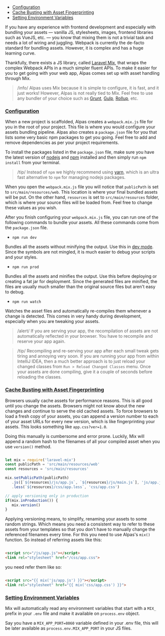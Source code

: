 - [Configuration](#configuration) 
- [Cache Busting with Asset Fingerprinting](#cache-busting-with-asset-fingerprinting)
- [Setting Environment Variables](#setting-environment-variables)

If you have any experience with frontend development and especially with bundling your assets — vanilla JS, stylesheets,
images, frontend libraries such as VueJS, etc. — you know that mixing them is not a trivial task and needs a lot of
wiring and juggling. Webpack is currently the de-facto standard for bundling assets. However, it is complex
and has a huge learning curve. 

Thankfully, there exists a JS library, called [Laravel Mix](https://laravel-mix.com/), that wraps the
complex Webpack APIs in a much simpler fluent APIs. To make it easier for you to get going with
your web app, Alpas comes set up with asset handling through Mix.

>/info/ <span> Alpas uses Mix because it is simple to configure, it is fast, and it just works! However, Alpas
>is not really tied to Mix. Feel free to use any bundler of your choice such as [Grunt](https://gruntjs.com/),
>[Gulp](https://gulpjs.com/), [Rollup](https://rollupjs.org/guide/en/), etc.

<a name="configuration"></a>
### [Configuration](#configuration)

When a new project is scaffolded, Alpas creates a `webpack.mix.js` file for you in the root of your project.
This file is where you would configure your assets bundling pipeline. Alpas also creates a `package.json`
file for you that lists some very basic npm packages to get you going. Feel free to add and remove
dependencies as per your project requirements.

To install the packages listed in the `package.json` file, make sure you have the latest version of 
[nodejs](https://nodejs.org/en/) and [npm](https://www.npmjs.com/) installed and then simply run
`npm install` from your terminal.

>/tip/ <span>Instead of `npm` we highly recommend using [yarn](https://yarnpkg.com), which is an
>ultra fast alternative to `npm` for managing nodejs packages.</span>

When you open the `webpack.mix.js` file you will notice that `publicPath` is set to `src/main/resources/web`.
This location is where your final bundled assets will be put. On the other hand, `resources` is set to
`src/main/resources` folder, which is where your source files will be loaded from. Feel free to
change these values as you wish.

After you finish configuring your `webpack.mix.js` file, you can run one of the following commands to bundle
your assets. All these commands come from the `package.json` file.

<div class="sublist">

- `npm run dev`

Bundles all the assets without minifying the output. Use this in [dev mode](/docs/configuration#dev).
Since the symbols are not mingled, it is much easier to debug your scripts and your styles.

- `npm run prod`

Bundles all the assets and minifies the output. Use this before deploying or creating a fat jar for
deployment. Since the generated files are minified, the files are usually much smaller than the
original source files but aren't easy to debug.

- `npm run watch`

Watches the asset files and automatically re-compiles them whenever a change is detected.
This comes in very handy during development, especially when you are tweaking your assets.

>/alert/ <span> If you are serving your app, the recompilation of assets are not automatically
>reflected in your browser. You have to recompile and reserve your app again.</span>

>/tip/ <span> Recompiling and re-serving your app after each small tweak gets tiring and annoying very soon.
>If you are running your app from within IntelliJ IDEA, then a much better approach is to just reload your
>changed classes from `Run > Reload Changed Classes` menu. Once your assets are done compiling, give it a
>couple of seconds before reloading the classes.</span>

</div>

<a name="cache-busting-with-asset-fingerprinting"></a>
### [Cache Busting with Asset Fingerprinting](#cache-busting-with-asset-fingerprinting)

Browsers usually cache assets for performance reasons. This is all good until you change the assets. Browsers might
not know about the new changes and continue to serve the old cached assets. To force browsers to load a
fresh copy of your assets, you can append a version number to each of your asset URLs for every new version,
which is like fingerprinting your assets. This looks something like `app.css?ver=1.0`.

Doing this manually is cumbersome and error prone. Luckily, Mix will append a random hash to the
filenames of all your compiled asset when you use `version()` method.

<span class="line-numbers" data-start="1" data-file="webpack.mix.js">

```javascript

let mix = require('laravel-mix')
const publicPath = 'src/main/resources/web'
const resources = 'src/main/resources'

mix.setPublicPath(publicPath)
   .js([`${resources}/js/app.js`, `${resources}/js/main.js`], 'js/app.js')
   .less(`${resources}/css/app.less`, 'css/app.css')

// apply versioning only in production
if(mix.inProduction()) {
   mix.version()
}

```

</span>

Applying versioning means, to simplify, renaming your assets to some random strings. Which means
you need a consistent way to refer to these assets from your templates so that you don't have
to manually change the referenced filenames every time. For this you need to use Alpas's
`mix()` function. So instead of referring assets like this:

```html

<script src="/js/app.js"></script>
<link rel="stylesheet" href="/css/app.css">

```

you need refer them like so:

```html

<script src="{{ mix('js/app.js') }}"></script>
<link rel="stylesheet" href="{{ mix('css/app.css') }}">

```

<a name="setting-environment-variables"></a>
### [Setting Environment Variables](#setting-environment-variables)

Mix will automatically read any environment variables that start with a `MIX_` 
prefix in your `.env` file and make it available on `process.env` object.

Say you have a `MIX_APP_PORT=8060` variable defined in your .env file, this will be
later available as `process.env.MIX_APP_PORT` in your JS files.
